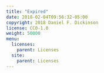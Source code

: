 ```yaml
---
title: "Expired"
date: 2018-02-04T09:56:32-05:00
copyright: 2018 Daniel F. Dickinson
license: CC0-1.0
weight: 50000
menu:
  licenses:
    parent: Licenses
  site:
    parent: Licenses
---
```

